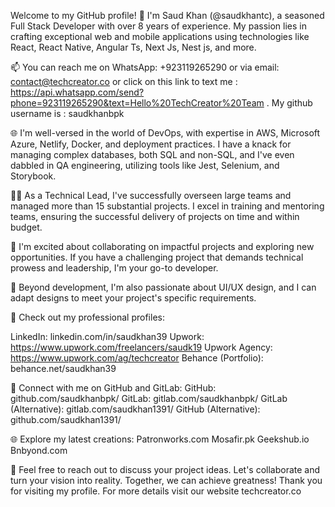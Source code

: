 Welcome to my GitHub profile! 👋 I'm Saud Khan (@saudkhantc), a seasoned Full Stack Developer with over 8 years of experience. My passion lies in crafting exceptional web and mobile applications using technologies like React, React Native, Angular Ts, Next Js, Nest js, and more.

📫 You can reach me on WhatsApp: +923119265290 or via email: contact@techcreator.co or click on this link to text me : https://api.whatsapp.com/send?phone=923119265290&text=Hello%20TechCreator%20Team  . My github username is : saudkhanbpk

🌐 I'm well-versed in the world of DevOps, with expertise in AWS, Microsoft Azure, Netlify, Docker, and deployment practices. I have a knack for managing complex databases, both SQL and non-SQL, and I've even dabbled in QA engineering, utilizing tools like Jest, Selenium, and Storybook.

👨‍💼 As a Technical Lead, I've successfully overseen large teams and managed more than 15 substantial projects. I excel in training and mentoring teams, ensuring the successful delivery of projects on time and within budget.

🚀 I'm excited about collaborating on impactful projects and exploring new opportunities. If you have a challenging project that demands technical prowess and leadership, I'm your go-to developer.

🎨 Beyond development, I'm also passionate about UI/UX design, and I can adapt designs to meet your project's specific requirements.

💼 Check out my professional profiles:

LinkedIn: linkedin.com/in/saudkhan39
Upwork: https://www.upwork.com/freelancers/saudk19
Upwork Agency: https://www.upwork.com/ag/techcreator 
Behance (Portfolio): behance.net/saudkhan39

🔗 Connect with me on GitHub and GitLab: 
GitHub: github.com/saudkhanbpk/
GitLab: gitlab.com/saudkhanbpk/
GitLab (Alternative): gitlab.com/saudkhan1391/
GitHub (Alternative): github.com/saudkhan1391/

🌐 Explore my latest creations:
Patronworks.com
Mosafir.pk 
Geekshub.io
Bnbyond.com

💬 Feel free to reach out to discuss your project ideas. Let's collaborate and turn your vision into reality. Together, we can achieve greatness! Thank you for visiting my profile. For more details visit our website techcreator.co
